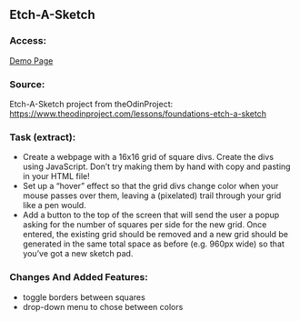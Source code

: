 ## Etch-A-Sketch
### Access:
[Demo Page](https://julianeichen.github.io/et-a-sk/)

### Source:
Etch-A-Sketch project from theOdinProject: <br>
https://www.theodinproject.com/lessons/foundations-etch-a-sketch

### Task (extract):

- Create a webpage with a 16x16 grid of square divs. Create the divs using JavaScript. Don’t try making them by hand with copy and pasting in your HTML file!
- Set up a “hover” effect so that the grid divs change color when your mouse passes over them, leaving a (pixelated) trail through your grid like a pen would. 
- Add a button to the top of the screen that will send the user a popup asking for the number of squares per side for the new grid. Once entered, the existing grid should be removed and a new grid should be generated in the same total space as before (e.g. 960px wide) so that you’ve got a new sketch pad.

### Changes And Added Features:
- toggle borders between squares
- drop-down menu to chose between colors

